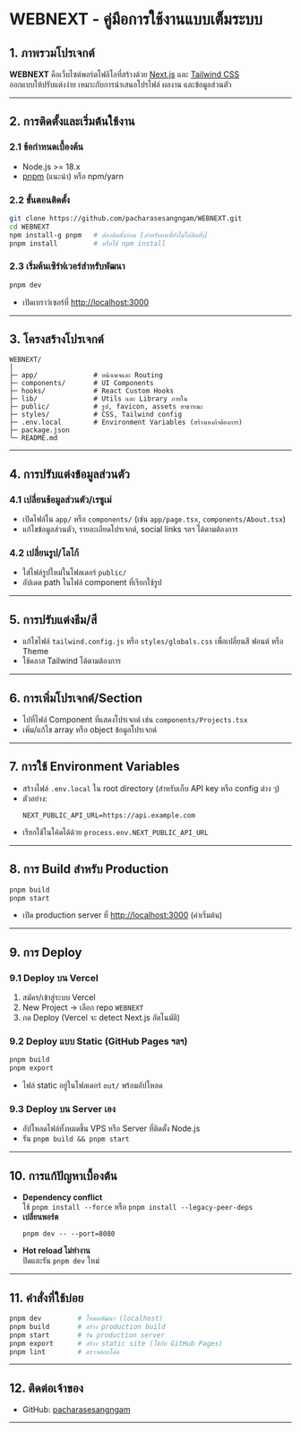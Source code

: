 
# WEBNEXT - คู่มือการใช้งานแบบเต็มระบบ

## 1. ภาพรวมโปรเจกต์

**WEBNEXT** คือเว็บไซต์พอร์ตโฟลิโอที่สร้างด้วย [Next.js](https://nextjs.org/) และ [Tailwind CSS](https://tailwindcss.com/)  
ออกแบบให้ปรับแต่งง่าย เหมาะกับการนำเสนอโปรไฟล์ ผลงาน และข้อมูลส่วนตัว

---

## 2. การติดตั้งและเริ่มต้นใช้งาน

### 2.1 ข้อกำหนดเบื้องต้น

- Node.js >= 18.x
- [pnpm](https://pnpm.io/) (แนะนำ) หรือ npm/yarn

### 2.2 ขั้นตอนติดตั้ง

```bash
git clone https://github.com/pacharasesangngam/WEBNEXT.git
cd WEBNEXT
npm install-g pnpm   # ต้องติดตั้งก่อน [สำหรับคนที่ยังไม่ได้ติดตั้ง]
pnpm install         # หรือใช้ npm install
```

### 2.3 เริ่มต้นเซิร์ฟเวอร์สำหรับพัฒนา

```bash
pnpm dev
```
- เปิดเบราว์เซอร์ที่ [http://localhost:3000](http://localhost:3000)

---

## 3. โครงสร้างโปรเจกต์

```
WEBNEXT/
│
├─ app/              # หน้าเพจและ Routing
├─ components/       # UI Components
├─ hooks/            # React Custom Hooks
├─ lib/              # Utils และ Library ภายใน
├─ public/           # รูป, favicon, assets สาธารณะ
├─ styles/           # CSS, Tailwind config
├─ .env.local        # Environment Variables (สร้างเองถ้าต้องการ)
├─ package.json
└─ README.md
```

---

## 4. การปรับแต่งข้อมูลส่วนตัว

### 4.1 เปลี่ยนข้อมูลส่วนตัว/เรซูเม่

- เปิดไฟล์ใน `app/` หรือ `components/` (เช่น `app/page.tsx`, `components/About.tsx`)
- แก้ไขข้อมูลส่วนตัว, รายละเอียดโปรเจกต์, social links ฯลฯ ได้ตามต้องการ

### 4.2 เปลี่ยนรูป/โลโก้

- ใส่ไฟล์รูปใหม่ในโฟลเดอร์ `public/`
- อัปเดต path ในไฟล์ component ที่เรียกใช้รูป

---

## 5. การปรับแต่งธีม/สี

- แก้ไขไฟล์ `tailwind.config.js` หรือ `styles/globals.css` เพื่อเปลี่ยนสี ฟอนต์ หรือ Theme
- ใช้คลาส Tailwind ได้ตามต้องการ

---

## 6. การเพิ่มโปรเจกต์/Section

- ไปที่ไฟล์ Component ที่แสดงโปรเจกต์ เช่น `components/Projects.tsx`
- เพิ่ม/แก้ไข array หรือ object ข้อมูลโปรเจกต์

---

## 7. การใช้ Environment Variables

- สร้างไฟล์ `.env.local` ใน root directory (สำหรับเก็บ API key หรือ config ต่าง ๆ)
- ตัวอย่าง:
  ```
  NEXT_PUBLIC_API_URL=https://api.example.com
  ```
- เรียกใช้ในโค้ดได้ด้วย `process.env.NEXT_PUBLIC_API_URL`

---

## 8. การ Build สำหรับ Production

```bash
pnpm build
pnpm start
```
- เปิด production server ที่ [http://localhost:3000](http://localhost:3000) (ค่าเริ่มต้น)

---

## 9. การ Deploy

### 9.1 Deploy บน Vercel

1. สมัคร/เข้าสู่ระบบ Vercel
2. New Project → เลือก repo `WEBNEXT`
3. กด Deploy (Vercel จะ detect Next.js อัตโนมัติ)

### 9.2 Deploy แบบ Static (GitHub Pages ฯลฯ)

```bash
pnpm build
pnpm export
```
- ไฟล์ static อยู่ในโฟลเดอร์ `out/` พร้อมอัปโหลด

### 9.3 Deploy บน Server เอง

- อัปโหลดไฟล์ทั้งหมดขึ้น VPS หรือ Server ที่ติดตั้ง Node.js
- รัน `pnpm build && pnpm start`

---

## 10. การแก้ปัญหาเบื้องต้น

- **Dependency conflict**  
  ใช้ `pnpm install --force` หรือ `pnpm install --legacy-peer-deps`
- **เปลี่ยนพอร์ต**
  ```
  pnpm dev -- --port=8080
  ```
- **Hot reload ไม่ทำงาน**  
  ปิดและรัน `pnpm dev` ใหม่

---

## 11. คำสั่งที่ใช้บ่อย

```bash
pnpm dev         # โหมดพัฒนา (localhost)
pnpm build       # สร้าง production build
pnpm start       # รัน production server
pnpm export      # สร้าง static site (ใช้กับ GitHub Pages)
pnpm lint        # ตรวจสอบโค้ด
```

---

## 12. ติดต่อเจ้าของ

- GitHub: [pacharasesangngam](https://github.com/pacharasesangngam)

---

